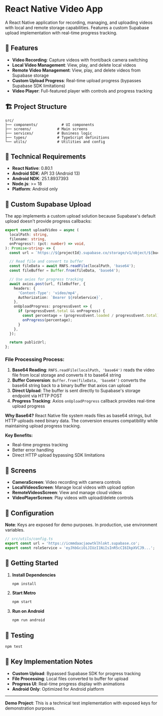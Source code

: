 # React Native Video App

A React Native application for recording, managing, and uploading videos with local and remote storage capabilities. Features a custom Supabase upload implementation with real-time progress tracking.

## 📱 Features

- **Video Recording**: Capture videos with front/back camera switching
- **Local Video Management**: View, play, and delete local videos
- **Remote Video Management**: View, play, and delete videos from Supabase storage
- **Custom Upload Progress**: Real-time upload progress (bypasses Supabase SDK limitations)
- **Video Player**: Full-featured player with controls and progress tracking

## 🏗️ Project Structure

```
src/
├── components/           # UI components
├── screens/            # Main screens
├── services/           # Business logic
├── types/              # TypeScript definitions
└── utils/              # Utilities and config
```

## 🔧 Technical Requirements

- **React Native**: 0.80.1
- **Android SDK**: API 33 (Android 13)
- **Android NDK**: 25.1.8937393
- **Node.js**: >= 18
- **Platform**: Android only

## 🚀 Custom Supabase Upload

The app implements a custom upload solution because Supabase's default upload doesn't provide progress callbacks:

```typescript
export const uploadVideo = async (
  localPath: string,
  filename: string,
  onProgress?: (pct: number) => void,
): Promise<string> => {
  const url = `https://${projectId}.supabase.co/storage/v1/object/${bucket}/${filename}`;

  // Read file and convert to buffer
  const fileData = await RNFS.readFile(localPath, 'base64');
  const fileBuffer = Buffer.from(fileData, 'base64');

  // Use axios for progress tracking
  await axios.post(url, fileBuffer, {
    headers: {
      'Content-Type': 'video/mp4',
      Authorization: `Bearer ${roleService}`,
    },
    onUploadProgress: progressEvent => {
      if (progressEvent.total && onProgress) {
        const percentage = (progressEvent.loaded / progressEvent.total) * 100;
        onProgress(percentage);
      }
    },
  });

  return publicUrl;
};
```

### File Processing Process:

1. **Base64 Reading**: `RNFS.readFile(localPath, 'base64')` reads the video file from local storage and converts it to base64 string
2. **Buffer Conversion**: `Buffer.from(fileData, 'base64')` converts the base64 string back to a binary buffer that axios can upload
3. **Direct Upload**: The buffer is sent directly to Supabase's storage endpoint via HTTP POST
4. **Progress Tracking**: Axios `onUploadProgress` callback provides real-time upload progress

**Why Base64?** React Native file system reads files as base64 strings, but HTTP uploads need binary data. The conversion ensures compatibility while maintaining upload progress tracking.

**Key Benefits:**

- Real-time progress tracking
- Better error handling
- Direct HTTP upload bypassing SDK limitations

## 📱 Screens

- **CameraScreen**: Video recording with camera controls
- **LocalVideosScreen**: Manage local videos with upload option
- **RemoteVideosScreen**: View and manage cloud videos
- **VideoPlayerScreen**: Play videos with upload/delete controls

## 🔐 Configuration

**Note**: Keys are exposed for demo purposes. In production, use environment variables.

```typescript
// src/utils/config.ts
export const url = 'https://icmmdaacjaowtklhlokt.supabase.co';
export const roleService = 'eyJhbGciOiJIUzI1NiIsInR5cCI6IkpXVCJ9...';
```

## 🚀 Getting Started

1. **Install Dependencies**

   ```bash
   npm install
   ```

2. **Start Metro**

   ```bash
   npm start
   ```

3. **Run on Android**
   ```bash
   npm run android
   ```

## 🧪 Testing

```bash
npm test
```

## 📝 Key Implementation Notes

- **Custom Upload**: Bypassed Supabase SDK for progress tracking
- **File Processing**: Local files converted to buffer for upload
- **Progress UI**: Real-time progress display with animations
- **Android Only**: Optimized for Android platform

---

**Demo Project**: This is a technical test implementation with exposed keys for demonstration purposes.
